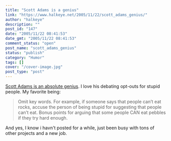```yaml
---
title: "Scott Adams is a genius"
link: "https://www.halkeye.net/2005/11/22/scott_adams_genius/"
author: "halkeye"
description: ""
post_id: "147"
date: "2005/11/22 08:41:53"
date_gmt: "2005/11/22 08:41:53"
comment_status: "open"
post_name: "scott_adams_genius"
status: "publish"
category: "Humor"
tags: []
cover: "/cover-image.jpg"
post_type: "post"
---
```


[Scott Adams is an absolute genius](http://dilbertblog.typepad.com/the_dilbert_blog/2005/11/results_of_why_.html). I love his debating opt-outs for stupid people. My favorite being: 

> Omit key words. For example, if someone says that people can’t eat rocks, accuse the person of being stupid for suggesting that people can’t eat. Bonus points for arguing that some people CAN eat pebbles if they try hard enough.

And yes, I know i havn't posted for a while, just been busy with tons of other projects and a new job.